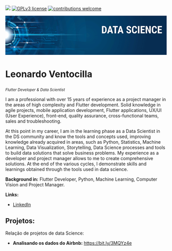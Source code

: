 [![](https://img.shields.io/badge/python-3.7+-blue.svg)](https://www.python.org/downloads/release/python-365/) [![GPLv3 license](https://img.shields.io/badge/License-GPLv3-blue.svg)](http://perso.crans.org/besson/LICENSE.html) [![contributions welcome](https://img.shields.io/badge/contributions-welcome-brightgreen.svg?style=flat)](https://github.com/carlosfab/data_science/issues)

<p align="center">
  <img src="banner.png" >
</p>

# Leonardo Ventocilla
<sub>*Flutter Developer & Data Scientist*</sub>

I am a professional with over 15 years of experience as a project manager in the areas of high complexity and Flutter development. 
Solid knowledge in agile projects, mobile application development, Flutter applications, UX/UI (User Experience), front-end, quality assurance, cross-functional teams, sales and troubleshooting.

At this point in my career, I am in the learning phase as a Data Scientist in the DS community and know the tools and concepts used,  improving knowledge already acquired in areas, such as Python, Statistics, Machine Learning, Data Visualization, Storytelling, Data Science processes and tools to build data solutions that solve business problems. My experience as a developer and project manager allows to me to create comprehensive solutions. At the end of the various cycles, I demonstrate skills and learnings obtained through the tools used in data science.

**Background in:** Flutter Developer, Python, Machine Learning, Computer Vision and Project Manager.

**Links:**
* [LinkedIn](https://www.linkedin.com/in/leonardo-ventocilla-b763301/)


## Projetos:
Relação de projetos de data Science:

* **Analisando os dados do Airbnb:** https://bit.ly/3MQYz4e

